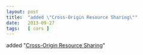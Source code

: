 ```yaml
---
layout: post
title:  "added \"Cross-Origin Resource Sharing\""
date:   2013-09-27
tags:   [ cors ]
---
```


added "[Cross-Origin Resource Sharing](/spec/cors)"

